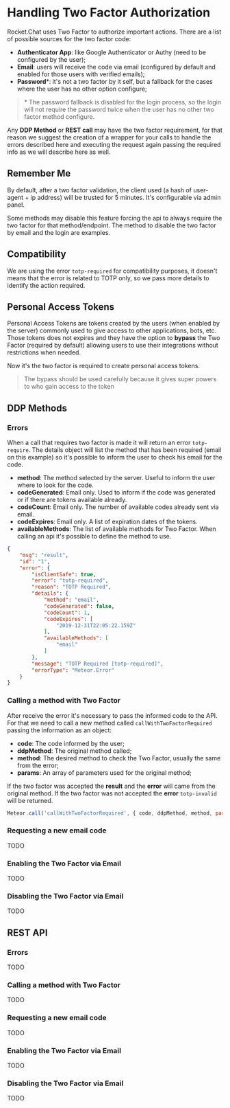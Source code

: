 # Handling Two Factor Authorization

Rocket.Chat uses Two Factor to authorize important actions. There are a list of possible sources for the two factor code:

* **Authenticator App**: like Google Authenticator or Authy (need to be configured by the user);
* **Email**: users will receive the code via email (configured by default and enabled for those users with verified emails);
* **Password***: it's not a two factor by it self, but a fallback for the cases where the user has no other option configure;

> \* The password fallback is disabled for the login process, so the login will not require the password twice when the user has no other two factor method configure.

Any **DDP Method** or **REST call** may have the two factor requirement, for that reason we suggest the creation of a wrapper for your calls to handle the errors described here and executing the request again passing the required info as we will describe here as well.

## Remember Me

By default, after a two factor validation, the client used (a hash of user-agent + ip address) will be trusted for 5 minutes. It's configurable via admin panel.

Some methods may disable this feature forcing the api to always require the two factor for that method/endpoint. The method to disable the two factor by email and the login are examples.

## Compatibility

We are using the error `totp-required` for compatibility purposes, it doesn't means that the error is related to TOTP only, so we pass more details to identify the action required.

## Personal Access Tokens

Personal Access Tokens are tokens created by the users (when enabled by the server) commonly used to give access to other applications, bots, etc. Those tokens does not expires and they have the option to **bypass** the Two Factor (required by default) allowing users to use their integrations without restrictions when needed.

Now it's the two factor is required to create personal access tokens.

> The bypass should be used carefully because it gives super powers to who gain access to the token

## DDP Methods

### Errors

When a call that requires two factor is made it will return an error `totp-require`. The details object will list the method that has been required (email on this example) so it's possible to inform the user to check his email for the code.

* **method**: The method selected by the server. Useful to inform the user where to look for the code.
* **codeGenerated**: Email only. Used to inform if the code was generated or if there are tokens available already.
* **codeCount**: Email only. The number of available codes already sent via email.
* **codeExpires**: Email only. A list of expiration dates of the tokens.
* **availableMethods**: The list of available methods for Two Factor. When calling an api it's possible to define the method to use.

```JSON
{
	"msg": "result",
	"id": "1",
	"error": {
		"isClientSafe": true,
		"error": "totp-required",
		"reason": "TOTP Required",
		"details": {
			"method": "email",
			"codeGenerated": false,
			"codeCount": 1,
			"codeExpires": [
				"2019-12-31T22:05:22.159Z"
			],
			"availableMethods": [
				"email"
			]
		},
		"message": "TOTP Required [totp-required]",
		"errorType": "Meteor.Error"
	}
}
```

### Calling a method with Two Factor

After receive the error it's necessary to pass the informed code to the API. For that we need to call a new method called `callWithTwoFactorRequired` passing the information as an object:

* **code**: The code informed by the user;
* **ddpMethod**: The original method called;
* **method**: The desired method to check the Two Factor, usually the same from the error;
* **params**: An array of parameters used for the original method;

If the two factor was accepted the **result** and the **error** will came from the original method.
If the two factor was not accepted the **error** `totp-invalid` will be returned.

```JavaScript
Meteor.call('callWithTwoFactorRequired', { code, ddpMethod, method, params: args }, (error, result) => {});
```

### Requesting a new email code

TODO

### Enabling the Two Factor via Email

TODO

### Disabling the Two Factor via Email

TODO

## REST API

### Errors

TODO

### Calling a method with Two Factor

TODO

### Requesting a new email code

TODO

### Enabling the Two Factor via Email

TODO

### Disabling the Two Factor via Email

TODO

